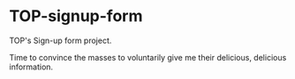 # TOP-signup-form

TOP's Sign-up form project. 

Time to convince the masses to voluntarily give me their delicious, delicious information. 